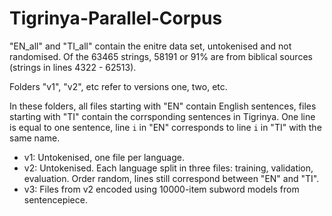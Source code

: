 # Tigrinya-Parallel-Corpus

"EN_all" and "TI_all" contain the enitre data set, untokenised and not randomised.
Of the 63465 strings, 58191 or 91% are from biblical sources (strings in lines 4322 - 62513).

Folders "v1", "v2", etc refer to versions one, two, etc.

In these folders, all files starting with "EN" contain English sentences, files starting with "TI" contain the corrsponding sentences in Tigrinya. One line is equal to one sentence, line `i` in "EN" corresponds to line `i` in "TI" with the same name.

 * v1: Untokenised, one file per language.
 * v2: Untokenised. Each language split in three files: training, validation, evaluation. Order random, lines still correspond between "EN" and "TI". 
 * v3: Files from v2 encoded using 10000-item subword models from sentencepiece. 
